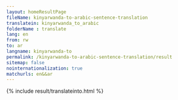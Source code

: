 ```yaml
---
layout: homeResultPage
fileName: kinyarwanda-to-arabic-sentence-translation
translatein: kinyarwanda_to_arabic
folderName : translate
lang: en
from: rw
to: ar
langname: kinyarwanda-to
permalink: /kinyarwanda-to-arabic-sentence-translation/result
sitemap: false
nointernationalization: true
matchurls: en&&ar
---
```

{% include result/translateinto.html %}

<script src="/js/result/translation.js" data-foldername="{{page.folderName}}" data-lang="{{page.lang}}"></script>

